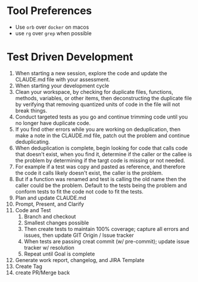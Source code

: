 
# Tool Preferences
- Use `orb` over `docker` on macos
- use `rg` over `grep` when possible

# Test Driven Development

1. When starting a new session, explore the code and update the CLAUDE.md file with your assessment.
2. When starting your development cycle
  1. Clean your workspace, by checking for duplicate files, functions, methods, variables, or other items, then deconstructing the duplicate file by verifying that removing quantized units of code in the file will not break things.
  2. Conduct targeted tests as you go and continue trimming code until you no longer have duplicate code.
  3. If you find other errors while you are working on deduplication, then make a note in the CLAUDE.md file, patch out the problem and continue deduplicating.
  4. When deduplication is complete, begin looking for code that calls code that doesn't exist, when you find it, determine if the caller or the callee is the problem by determining if the targt code is missing or not needed.
  5. For example if a test was copy and pasted as reference, and therefore the code it calls likely doesn't exist, the caller is the problem.
  6. But if a function was renamed and test is calling the old name then the caller could be the problem. Default to the tests being the problem and conform tests to fit the code not code to fit the tests.
  7. Plan and update CLAUDE.md
  8. Prompt, Present, and Clarify
  9. Code and Test
     1. Branch and checkout
     2. Smallest changes possible
     3. Then create tests to maintain 100% coverage; capture all errors and issues, then update GIT Origin / Issue tracker
     4. When tests are passing creat commit (w/ pre-commit); update issue tracker w/ resolution
     5. Repeat until Goal is complete
  10. Generate work report, changelog, and JIRA Template
  11. Create Tag
  12. create PR/Merge back
     
     
